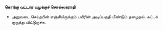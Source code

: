 **கொங்கு வட்டார வழக்குச் சொல்லகராதி**
- அறுவடை செய்தபின் எஞ்சியிருக்கும் பயிரின் அடிப்பகுதி மீண்டும் தழைதல். கட்டக் குருத்து விட்டுருச்சு.

